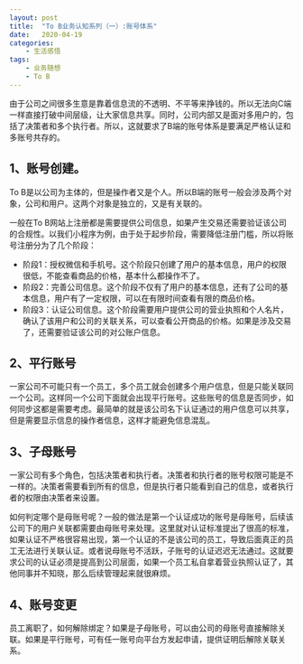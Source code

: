 ```yaml
---
layout: post
title:  "To B业务认知系列（一）:账号体系"
date:   2020-04-19
categories:
    - 生活感悟
tags:
    - 业务随想
    - To B
---
```

由于公司之间很多生意是靠着信息流的不透明、不平等来挣钱的。所以无法向C端一样直接打破中间层级，让大家信息共享。同时，公司内部又是面对多用户的，包括了决策者和多个执行者。所以，这就要求了B端的账号体系是要满足严格认证和多账号共存的。
  
## 1、账号创建。 
  
To B是以公司为主体的，但是操作者又是个人。所以B端的账号一般会涉及两个对象，公司和用户。这两个对象是独立的，又是有关联的。  
    
一般在To B网站上注册都是需要提供公司信息，如果产生交易还需要验证该公司的合规性。以我们小程序为例，由于处于起步阶段，需要降低注册门槛，所以将账号注册分为了几个阶段：  
- 阶段1：授权微信和手机号。这个阶段只创建了用户的基本信息，用户的权限很低，不能查看商品的价格，基本什么都操作不了。  
- 阶段2：完善公司信息。这个阶段不仅有了用户的基本信息，还有了公司的基本信息，用户有了一定权限，可以在有限时间查看有限的商品价格。  
- 阶段3：认证公司信息。这个阶段需要用户提供公司的营业执照和个人名片，确认了该用户和公司的关联关系，可以查看公开商品的价格。如果是涉及交易了，还需要验证该公司的对公账户信息。    
  
## 2、平行账号  
  
一家公司不可能只有一个员工，多个员工就会创建多个用户信息，但是只能关联同一个公司。这样同一个公司下面就会出现平行账号。这些账号的信息是否同步，如何同步这都是需要考虑。最简单的就是该公司名下认证通过的用户信息可以共享，但是需要显示信息的操作者信息，这样才能避免信息混乱。

## 3、子母账号  
  
一家公司有多个角色，包括决策者和执行者。决策者和执行者的账号权限可能是不一样的。决策者需要看到所有的信息，但是执行者只能看到自己的信息，或者执行者的权限由决策者来设置。  
  
如何判定哪个是母账号呢？一般的做法是第一个认证成功的账号是母账号，后续该公司下的用户关联都需要由母账号来处理。这里就对认证标准提出了很高的标准，如果认证不严格很容易出现，第一个认证的不是该公司的员工，导致后面真正的员工无法进行关联认证。或者说母账号不活跃，子账号的认证迟迟无法通过。这就要求公司的认证必须是提高到公司层面，如果一个员工私自拿着营业执照认证了，其他同事并不知晓，那么后续管理起来就很麻烦。

## 4、账号变更  
  
员工离职了，如何解除绑定？如果是子母账号，可以由公司的母账号直接解除关联。如果是平行账号，可有任一账号向平台方发起申请，提供证明后解除关联关系。
